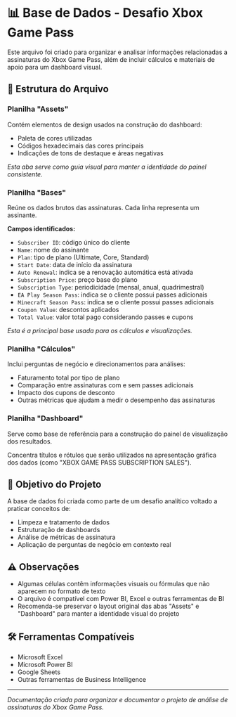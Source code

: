 # 📊 Base de Dados - Desafio Xbox Game Pass

Este arquivo foi criado para organizar e analisar informações relacionadas a assinaturas do Xbox Game Pass, além de incluir cálculos e materiais de apoio para um dashboard visual.

## 📁 Estrutura do Arquivo

### Planilha "Assets"
Contém elementos de design usados na construção do dashboard:
- Paleta de cores utilizadas
- Códigos hexadecimais das cores principais
- Indicações de tons de destaque e áreas negativas

*Esta aba serve como guia visual para manter a identidade do painel consistente.*

### Planilha "Bases"
Reúne os dados brutos das assinaturas. Cada linha representa um assinante.

**Campos identificados:**
- `Subscriber ID`: código único do cliente
- `Name`: nome do assinante
- `Plan`: tipo de plano (Ultimate, Core, Standard)
- `Start Date`: data de início da assinatura
- `Auto Renewal`: indica se a renovação automática está ativada
- `Subscription Price`: preço base do plano
- `Subscription Type`: periodicidade (mensal, anual, quadrimestral)
- `EA Play Season Pass`: indica se o cliente possui passes adicionais
- `Minecraft Season Pass`: indica se o cliente possui passes adicionais
- `Coupon Value`: descontos aplicados
- `Total Value`: valor total pago considerando passes e cupons

*Esta é a principal base usada para os cálculos e visualizações.*

### Planilha "Cálculos"
Inclui perguntas de negócio e direcionamentos para análises:
- Faturamento total por tipo de plano
- Comparação entre assinaturas com e sem passes adicionais
- Impacto dos cupons de desconto
- Outras métricas que ajudam a medir o desempenho das assinaturas

### Planilha "Dashboard"
Serve como base de referência para a construção do painel de visualização dos resultados.

Concentra títulos e rótulos que serão utilizados na apresentação gráfica dos dados (como "XBOX GAME PASS SUBSCRIPTION SALES").

## 🎯 Objetivo do Projeto

A base de dados foi criada como parte de um desafio analítico voltado a praticar conceitos de:
- Limpeza e tratamento de dados
- Estruturação de dashboards
- Análise de métricas de assinatura
- Aplicação de perguntas de negócio em contexto real

## ⚠️ Observações

- Algumas células contêm informações visuais ou fórmulas que não aparecem no formato de texto
- O arquivo é compatível com Power BI, Excel e outras ferramentas de BI
- Recomenda-se preservar o layout original das abas "Assets" e "Dashboard" para manter a identidade visual do projeto

## 🛠️ Ferramentas Compatíveis

- Microsoft Excel
- Microsoft Power BI
- Google Sheets
- Outras ferramentas de Business Intelligence

---

*Documentação criada para organizar e documentar o projeto de análise de assinaturas do Xbox Game Pass.*
